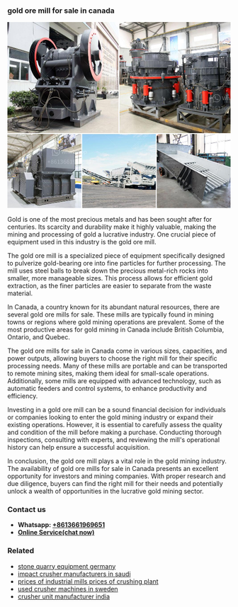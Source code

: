 <h3>gold ore mill for sale in canada</h3><img src='1708332825.jpg' alt=''><p>Gold is one of the most precious metals and has been sought after for centuries. Its scarcity and durability make it highly valuable, making the mining and processing of gold a lucrative industry. One crucial piece of equipment used in this industry is the gold ore mill.</p><p>The gold ore mill is a specialized piece of equipment specifically designed to pulverize gold-bearing ore into fine particles for further processing. The mill uses steel balls to break down the precious metal-rich rocks into smaller, more manageable sizes. This process allows for efficient gold extraction, as the finer particles are easier to separate from the waste material.</p><p>In Canada, a country known for its abundant natural resources, there are several gold ore mills for sale. These mills are typically found in mining towns or regions where gold mining operations are prevalent. Some of the most productive areas for gold mining in Canada include British Columbia, Ontario, and Quebec.</p><p>The gold ore mills for sale in Canada come in various sizes, capacities, and power outputs, allowing buyers to choose the right mill for their specific processing needs. Many of these mills are portable and can be transported to remote mining sites, making them ideal for small-scale operations. Additionally, some mills are equipped with advanced technology, such as automatic feeders and control systems, to enhance productivity and efficiency.</p><p>Investing in a gold ore mill can be a sound financial decision for individuals or companies looking to enter the gold mining industry or expand their existing operations. However, it is essential to carefully assess the quality and condition of the mill before making a purchase. Conducting thorough inspections, consulting with experts, and reviewing the mill's operational history can help ensure a successful acquisition.</p><p>In conclusion, the gold ore mill plays a vital role in the gold mining industry. The availability of gold ore mills for sale in Canada presents an excellent opportunity for investors and mining companies. With proper research and due diligence, buyers can find the right mill for their needs and potentially unlock a wealth of opportunities in the lucrative gold mining sector.</p><h3>Contact us</h3><ul><li><strong>Whatsapp:&nbsp;<a href="https://wa.me/8613661969651">+8613661969651</a></strong></li><li><a href="https://swt.shibang-china.com/?git&amp;zhl&amp;gold ore mill for sale in canada"><strong>Online Service(chat now)</strong></a></li></ul><h3>Related</h3><ul><li><a href='stone quarry equipment germany.md'>stone quarry equipment germany</a></li><li><a href='impact crusher manufacturers in saudi.md'>impact crusher manufacturers in saudi</a></li><li><a href='prices of industrial mills prices of crushing plant.md'>prices of industrial mills prices of crushing plant</a></li><li><a href='used crusher machines in sweden.md'>used crusher machines in sweden</a></li><li><a href='crusher unit manufacturer india.md'>crusher unit manufacturer india</a></li></ul>